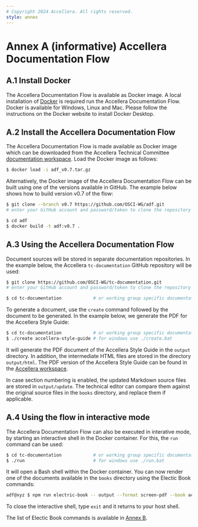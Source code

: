 ```yaml
---
# Copyright 2024 Accellera. All rights reserved.
style: annex
---
```


# Annex A **(informative)** Accellera Documentation Flow

## A.1 Install Docker

The Accellera Documentation Flow is available as Docker image. A local installation of [Docker](https://docs.docker.com/get-started/) is required run the Accellera Documentation Flow. Docker is available for Windows, Linux and Mac. Please follow the instructions on the Docker website to install Docker Desktop.

## A.2 Install the Accellera Documentation Flow

The Accellera Documentation Flow is made available as Docker image which can be downloaded from the Accellera Technical Committee [documentation workspace](https://workspace.accellera.org/wg/docwg/document/13270). Load the Docker image as follows:

```bash
$ docker load -i adf_v0.7.tar.gz
```

Alternatively, the Docker image of the Accellera Documentation Flow can be built using one of the versions available in GitHub. The example below shows how to build version v0.7 of the flow:

```bash
$ git clone --branch v0.7 https://github.com/OSCI-WG/adf.git
# enter your GitHub account and password/token to clone the repository

$ cd adf
$ docker build -t adf:v0.7 .
```

## A.3 Using the Accellera Documentation Flow

Document sources will be stored in separate documentation repositories. In the example below, the Accellera `tc-documentation` GitHub repository will be used:

```bash
$ git clone https://github.com/OSCI-WG/tc-documentation.git
# enter your GitHub account and password/token to clone the repository

$ cd tc-documentation            # or working group specific documentation repository
```

To generate a document, use the `create` command followed by the document to be generated. In the example below, we generate the PDF for the Accellera Style Guide:

```bash
$ cd tc-documentation            # or working group specific documentation repository
$ ./create accellera-style-guide # for windows use ./create.bat
```

It will generate the PDF document of the Accellera Style Guide in the `output` directory. In addition, the intermediate HTML files are stored in the directory `output/html`. The PDF version of the Accellera Style Guide can be found in the [Accellera workspace](https://workspace.accellera.org/wg/docwg/document/12525).

In case section numbering is enabled, the updated Markdown source files are stored in `output/update`. The technical editor can compare them against the original source files in the `books` directory, and replace them if applicable.

## A.4 Using the flow in interactive mode

The Accellera Documentation Flow can also be executed in interative mode, by starting an interactive shell in the Docker container. For this, the `run` command can be used:

```bash
$ cd tc-documentation            # or working group specific documentation repository
$ ./run                          # for windows use ./run.bat         
```

It will open a Bash shell within the Docker container. You can now render one of the documents available in the `books` directory using the Electic Book commands:

```bash
adf@xyz $ npm run electric-book -- output --format screen-pdf --book accellera-style-guide
```

To close the interactive shell, type `exit` and it returns to your host shell.

The list of Electic Book commands is available in [Annex B](b.md).
